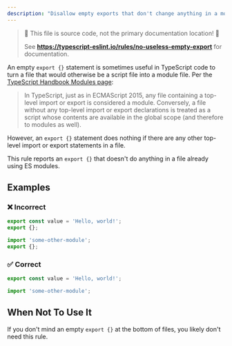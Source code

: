 ```yaml
---
description: "Disallow empty exports that don't change anything in a module file."
---
```


> 🛑 This file is source code, not the primary documentation location! 🛑
>
> See **https://typescript-eslint.io/rules/no-useless-empty-export** for documentation.

An empty `export {}` statement is sometimes useful in TypeScript code to turn a file that would otherwise be a script file into a module file.
Per the [TypeScript Handbook Modules page](https://www.typescriptlang.org/docs/handbook/modules.html):

> In TypeScript, just as in ECMAScript 2015, any file containing a top-level import or export is considered a module.
> Conversely, a file without any top-level import or export declarations is treated as a script whose contents are available in the global scope (and therefore to modules as well).

However, an `export {}` statement does nothing if there are any other top-level import or export statements in a file.

This rule reports an `export {}` that doesn't do anything in a file already using ES modules.

## Examples

<!--tabs-->

### ❌ Incorrect

```ts
export const value = 'Hello, world!';
export {};
```

```ts
import 'some-other-module';
export {};
```

### ✅ Correct

```ts
export const value = 'Hello, world!';
```

```ts
import 'some-other-module';
```

## When Not To Use It

If you don't mind an empty `export {}` at the bottom of files, you likely don't need this rule.
